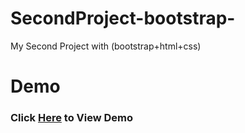 # SecondProject-bootstrap-
My Second Project with (bootstrap+html+css)

# Demo
### Click [Here](https://saadahmed313.github.io/SecondProject-bootstrap-/) to View Demo 
